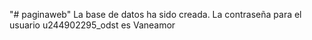 "# paginaweb" 
La base de datos ha sido creada. La contraseña para el usuario u244902295_odst es Vaneamor